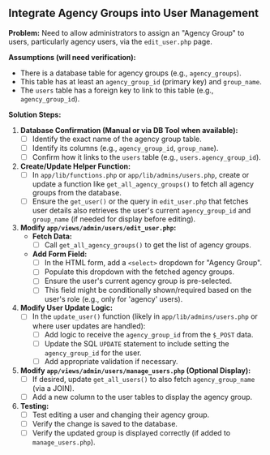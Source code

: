 ## Integrate Agency Groups into User Management

**Problem:**
Need to allow administrators to assign an "Agency Group" to users, particularly agency users, via the `edit_user.php` page.

**Assumptions (will need verification):**
*   There is a database table for agency groups (e.g., `agency_groups`).
*   This table has at least an `agency_group_id` (primary key) and `group_name`.
*   The `users` table has a foreign key to link to this table (e.g., `agency_group_id`).

**Solution Steps:**

1.  **Database Confirmation (Manual or via DB Tool when available):**
    *   [ ] Identify the exact name of the agency group table.
    *   [ ] Identify its columns (e.g., `agency_group_id`, `group_name`).
    *   [ ] Confirm how it links to the `users` table (e.g., `users.agency_group_id`).

2.  **Create/Update Helper Function:**
    *   [ ] In `app/lib/functions.php` or `app/lib/admins/users.php`, create or update a function like `get_all_agency_groups()` to fetch all agency groups from the database.
    *   [ ] Ensure the `get_user()` or the query in `edit_user.php` that fetches user details also retrieves the user's current `agency_group_id` and `group_name` (if needed for display before editing).

3.  **Modify `app/views/admin/users/edit_user.php`:**
    *   **Fetch Data:**
        *   [ ] Call `get_all_agency_groups()` to get the list of agency groups.
    *   **Add Form Field:**
        *   [ ] In the HTML form, add a `<select>` dropdown for "Agency Group".
        *   [ ] Populate this dropdown with the fetched agency groups.
        *   [ ] Ensure the user's current agency group is pre-selected.
        *   [ ] This field might be conditionally shown/required based on the user's role (e.g., only for 'agency' users).

4.  **Modify User Update Logic:**
    *   [ ] In the `update_user()` function (likely in `app/lib/admins/users.php` or where user updates are handled):
        *   [ ] Add logic to receive the `agency_group_id` from the `$_POST` data.
        *   [ ] Update the SQL `UPDATE` statement to include setting the `agency_group_id` for the user.
        *   [ ] Add appropriate validation if necessary.

5.  **Modify `app/views/admin/users/manage_users.php` (Optional Display):**
    *   [ ] If desired, update `get_all_users()` to also fetch `agency_group_name` (via a JOIN).
    *   [ ] Add a new column to the user tables to display the agency group.

6.  **Testing:**
    *   [ ] Test editing a user and changing their agency group.
    *   [ ] Verify the change is saved to the database.
    *   [ ] Verify the updated group is displayed correctly (if added to `manage_users.php`).
